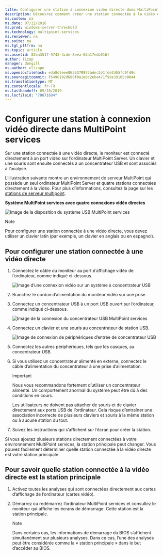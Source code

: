 ```yaml
---
title: Configurer une station à connexion vidéo directe dans MultiPoint services
description: Découvrez comment créer une station connectée à la vidéo directe dans MultiPoint services
ms.custom: na
ms.date: 07/22/2016
ms.prod: windows-server-threshold
ms.technology: multipoint-services
ms.reviewer: na
ms.suite: na
ms.tgt_pltfrm: na
ms.topic: article
ms.assetid: 82ba3517-9743-4cde-8eea-63a17edb016f
author: lizap
manager: dongill
ms.author: elizapo
ms.openlocfilehash: eda8d5eee0635370873adec5b1fde2d65fc9fd9c
ms.sourcegitcommit: f6490192d686f0a1e0c2ebe471f98e30105c0844
ms.translationtype: MT
ms.contentlocale: fr-FR
ms.lasthandoff: 09/10/2019
ms.locfileid: "70871604"
---
```

# <a name="set-up-a-direct-video-connected-station-in-multipoint-services"></a>Configurer une station à connexion vidéo directe dans MultiPoint services
Sur une station connectée à une vidéo directe, le moniteur est connecté directement à un port vidéo sur l’ordinateur MultiPoint Server. Un clavier et une souris sont ensuite connectés à un concentrateur USB et sont associés à l’analyse.  
  
L’illustration suivante montre un environnement de serveur MultiPoint qui possède un seul ordinateur MultiPoint Server et quatre stations connectées directement à la vidéo. Pour plus d’informations, consultez la page sur les [stations de serveur multipoint](MultiPoint-services-Stations.md).  
  
**Système MultiPoint services avec quatre connexions vidéo directes**  
  
![Image de la disposition du système USB MultiPoint services](./media/WMSMultiPointServerUSBSystemLayout.gif)  
  
> [!NOTE]  
> Pour configurer une station connectée à une vidéo directe, vous devez utiliser un clavier latin (par exemple, un clavier en anglais ou en espagnol).  
  
## <a name="to-set-up-a-direct-video-connected-station"></a>Pour configurer une station connectée à une vidéo directe  
  
1.  Connectez le câble du moniteur au port d’affichage vidéo de l’ordinateur, comme indiqué ci-dessous.  
  
    ![Image d’une connexion vidéo sur un système à concentrateur USB](./media/WMSVideoConnection.gif) 
  
2.  Branchez le cordon d’alimentation du moniteur vidéo sur une prise.  
  
3.  Connectez un concentrateur USB à un port USB ouvert sur l’ordinateur, comme indiqué ci-dessous.  
  
    ![Image de la connexion du concentrateur USB MultiPoint services](./media/WMSUSBHubConnection.gif)  
  
4.  Connectez un clavier et une souris au concentrateur de station USB.  
  
    ![Image de connexion de périphériques d’entrée de concentrateur USB](./media/WMSUSBDeviceConnection.gif)  
  
5.  Connectez les autres périphériques, tels que les casques, au concentrateur USB.  
  
6.  Si vous utilisez un concentrateur alimenté en externe, connectez le câble d’alimentation du concentrateur à une prise d’alimentation.  
  
    > [!IMPORTANT]  
    > Nous vous recommandons fortement d’utiliser un concentrateur alimenté. Un comportement anormal du système peut être dû à des conditions en cours.  
    >   
    > Les utilisateurs ne doivent pas attacher de souris et de clavier directement aux ports USB de l’ordinateur. Cela risque d’entraîner une association incorrecte de plusieurs claviers et souris à la même station ou à aucune station du tout.  
  
7.  Suivez les instructions qui s’affichent sur l’écran pour créer la station.  
  
Si vous ajoutez plusieurs stations directement connectées à votre environnement MultiPoint services, la station principale peut changer. Vous pouvez facilement déterminer quelle station connectée à la vidéo directe est votre station principale.  
  
## <a name="to-find-out-which-direct-video-connected-station-is-the-primary-station"></a>Pour savoir quelle station connectée à la vidéo directe est la station principale  
  
1.  Activez toutes les analyses qui sont connectées directement aux cartes d’affichage de l’ordinateur (cartes vidéo).  
  
2.  Démarrez ou redémarrez l’ordinateur MultiPoint services et consultez le moniteur qui affiche les écrans de démarrage. Cette station est la station principale.  
  
    > [!NOTE]  
    > Dans certains cas, les informations de démarrage du BIOS s’affichent simultanément sur plusieurs analyses. Dans ce cas, l’une des analyses peut être considérée comme la « station principale » dans le but d’accéder au BIOS.